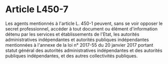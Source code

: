 # Article L450-7

Les agents mentionnés à l'article L. 450-1 peuvent, sans se voir opposer le secret professionnel, accéder à tout document ou élément d'information détenu par les services et établissements de l'Etat, les autorités administratives indépendantes et autorités publiques indépendantes mentionnées à l'annexe de la loi n° 2017-55 du 20 janvier 2017 portant statut général des autorités administratives indépendantes et des autorités publiques indépendantes, et des autres collectivités publiques.
